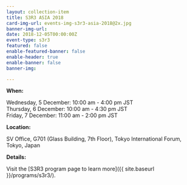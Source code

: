 ```yaml
---
layout: collection-item
title: S3R3 ASIA 2018
card-img-url: events-img-s3r3-asia-2018@2x.jpg
banner-img-url:
date: 2018-12-05T00:00:00Z
event-type: s3r3
featured: false
enable-featured-banner: false
enable-header: true
enable-banner: false
banner-img: 

---
```

**When:**

Wednesday, 5 December:  10:00 am - 4:00 pm JST  
Thursday, 6 December:  10:00 am - 4:30 pm JST  
Friday, 7 December:  11:00 am - 2:00 pm JST

**Location:** 

SV Office, G701 (Glass Building, 7th Floor), Tokyo International Forum, Tokyo, Japan 

**Details:** 

Visit the [S3R3 program page to learn more]({{ site.baseurl }}/programs/s3r3/).